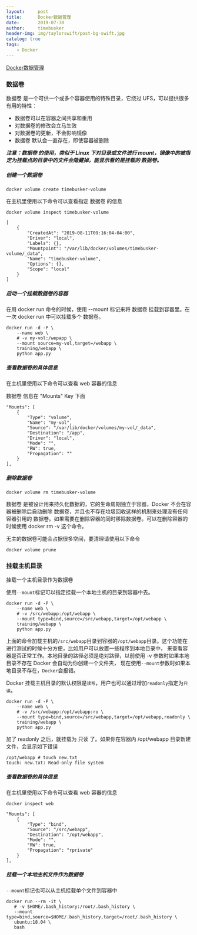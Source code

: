 ```yaml
---
layout:     post
title:      Docker数据管理
date:       2019-07-30
author:     timebusker
header-img: img/taylorswift/post-bg-swift.jpg
catalog: true
tags:
    - Docker
---  
```


[Docker数据管理](/img/docker/types-of-mounts.png)

### 数据卷

数据卷 是一个可供一个或多个容器使用的特殊目录，它绕过 UFS，可以提供很多有用的特性：

- 数据卷可以在容器之间共享和重用
- 对数据卷的修改会立马生效
- 对数据卷的更新，不会影响镜像
- 数据卷 默认会一直存在，即使容器被删除

***注意：数据卷 的使用，类似于 Linux 下对目录或文件进行 mount，镜像中的被指定为挂载点的目录中的文件会隐藏掉，能显示看的是挂载的 数据卷。***

##### 创建一个数据卷

```
docker volume create timebusker-volume

```

在主机里使用以下命令可以查看指定 数据卷 的信息

```
docker volume inspect timebusker-volume

[
    {
        "CreatedAt": "2019-08-11T09:16:04-04:00",
        "Driver": "local",
        "Labels": {},
        "Mountpoint": "/var/lib/docker/volumes/timebusker-volume/_data",
        "Name": "timebusker-volume",
        "Options": {},
        "Scope": "local"
    }
]

```

##### 启动一个挂载数据卷的容器

在用 docker run 命令的时候，使用 --mount 标记来将 数据卷 挂载到容器里。在一次 docker run 中可以挂载多个 数据卷。

```
docker run -d -P \
    --name web \
    # -v my-vol:/wepapp \
    --mount source=my-vol,target=/webapp \
    training/webapp \
    python app.py
```

##### 查看数据卷的具体信息

在主机里使用以下命令可以查看 web 容器的信息

数据卷 信息在 "Mounts" Key 下面

```
"Mounts": [
    {
        "Type": "volume",
        "Name": "my-vol",
        "Source": "/var/lib/docker/volumes/my-vol/_data",
        "Destination": "/app",
        "Driver": "local",
        "Mode": "",
        "RW": true,
        "Propagation": ""
    }
],
```

##### 删除数据卷

```
docker volume rm timebusker-volume
```

数据卷 是被设计用来持久化数据的，它的生命周期独立于容器，Docker 不会在容器被删除后自动删除 数据卷，并且也不存在垃圾回收这样的机制来处理没有任何容器引用的 数据卷。如果需要在删除容器的同时移除数据卷。可以在删除容器的时候使用 docker rm -v 这个命令。

无主的数据卷可能会占据很多空间，要清理请使用以下命令

```
docker volume prune
```

### 挂载主机目录

挂载一个主机目录作为数据卷

使用`--mount`标记可以指定挂载一个本地主机的目录到容器中去。

```
docker run -d -P \
    --name web \
    # -v /src/webapp:/opt/webapp \
    --mount type=bind,source=/src/webapp,target=/opt/webapp \
    training/webapp \
    python app.py
```

上面的命令加载主机的`/src/webapp`目录到容器的`/opt/webapp`目录。这个功能在进行测试的时候十分方便，比如用户可以放置一些程序到本地目录中，
来查看容器是否正常工作。本地目录的路径必须是绝对路径，以前使用 -v 参数时如果本地目录不存在 Docker 会自动为你创建一个文件夹，
现在使用`--mount`参数时如果本地目录不存在，`Docker`会报错。

Docker 挂载主机目录的默认权限是`读写`，用户也可以通过增加`readonly`指定为`只读`。

```
docker run -d -P \
    --name web \
    # -v /src/webapp:/opt/webapp:ro \
    --mount type=bind,source=/src/webapp,target=/opt/webapp,readonly \
    training/webapp \
    python app.py
```

加了 readonly 之后，就挂载为 只读 了。如果你在容器内 /opt/webapp 目录新建文件，会显示如下错误

```
/opt/webapp # touch new.txt
touch: new.txt: Read-only file system
```

##### 查看数据卷的具体信息

在主机里使用以下命令可以查看 web 容器的信息

```
docker inspect web

"Mounts": [
    {
        "Type": "bind",
        "Source": "/src/webapp",
        "Destination": "/opt/webapp",
        "Mode": "",
        "RW": true,
        "Propagation": "rprivate"
    }
],
```

##### 挂载一个本地主机文件作为数据卷

`--mount`标记也可以从主机挂载单个文件到容器中


```
docker run --rm -it \
   # -v $HOME/.bash_history:/root/.bash_history \
   --mount type=bind,source=$HOME/.bash_history,target=/root/.bash_history \
   ubuntu:18.04 \
   bash

```

















